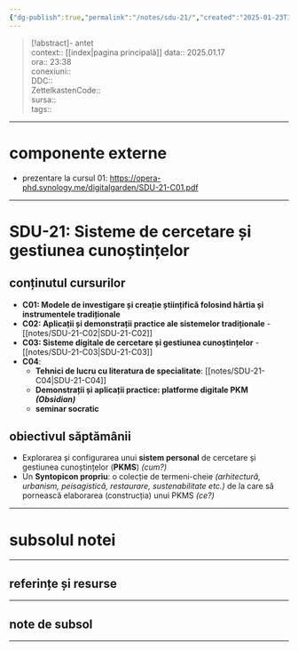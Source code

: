 ```yaml
---
{"dg-publish":true,"permalink":"/notes/sdu-21/","created":"2025-01-23T15:11:47.000+02:00","updated":"2025-01-23T16:38:56.000+02:00"}
---
```


> [!abstract]- antet  
> context::  [[index\|pagina principală]]
> data:: 2025.01.17  
> ora:: 23:38  
> conexiuni::  
> DDC::  
> ZettelkastenCode::  
> sursa::  
> tags::  


---

# componente externe
- prezentare la cursul 01: https://opera-phd.synology.me/digitalgarden/SDU-21-C01.pdf


---

# SDU-21: Sisteme de cercetare și gestiunea cunoștințelor

## conținutul cursurilor
- **C01: Modele de investigare și creație științifică folosind hârtia și instrumentele tradiționale**
- **C02: Aplicații și demonstrații practice ale sistemelor tradiționale** - [[notes/SDU-21-C02\|SDU-21-C02]]
- **C03: Sisteme digitale de cercetare și gestiunea cunoștințelor** - [[notes/SDU-21-C03\|SDU-21-C03]]
- **C04**:
	- **Tehnici de lucru cu literatura de specialitate**: [[notes/SDU-21-C04\|SDU-21-C04]]
	- **Demonstrații și aplicații practice: platforme digitale PKM *(Obsidian)***
	- **seminar socratic**
## obiectivul săptămânii
- Explorarea și configurarea unui **sistem personal** de cercetare și gestiunea cunoștințelor (**PKMS**) *(cum?)*
- Un **Syntopicon propriu**: o colecție de termeni-cheie *(arhitectură, urbanism, peisagistică, restaurare, sustenabilitate etc.)* de la care să pornească elaborarea (construcția) unui PKMS *(ce?)*


---
# subsolul notei
---
## referințe și resurse


---
## note de subsol
---


